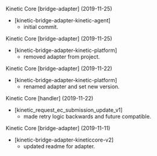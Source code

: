 Kinetic Core [bridge-adapter] (2019-11-25)
  * \[kinetic-bridge-adapter-kinetic-agent]
    * initial commit.

Kinetic Core [bridge-adapter] (2019-11-25)
  * \[kinetic-bridge-adapter-kinetic-platform]
    * removed adapter from project.

Kinetic Core [bridge-adapter] (2019-11-22)
  * \[kinetic-bridge-adapter-kinetic-platform]
    * renamed adapter and set new version.

Kinetic Core [handler] (2019-11-22)
  * \[kinetic_request_ec_submission_update_v1]
    * made retry logic backwards and future compatible.

Kinetic Core [bridge-adapter] (2019-11-11)
  * \[kinetic-bridge-adapter-kineticcore-v2]
    * updated readme for adapter.